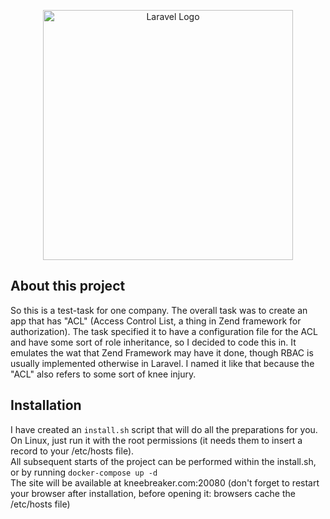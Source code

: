 <p align="center"><a href="https://laravel.com" target="_blank"><img src="https://raw.githubusercontent.com/laravel/art/master/logo-lockup/5%20SVG/2%20CMYK/1%20Full%20Color/laravel-logolockup-cmyk-red.svg" width="400" alt="Laravel Logo"></a></p>


## About this project

So this is a test-task for one company. The overall task was to 
create an app that has "ACL" (Access Control List, a thing in Zend framework
for authorization). The task specified it to have a configuration file for the ACL
and have some sort of role inheritance, so I decided to code this in. It emulates the wat
that Zend Framework may have it done, though RBAC is usually implemented otherwise in Laravel.
I named it like that because the "ACL" also refers to some sort of knee injury.

## Installation

I have created an <code>install.sh</code> script that will do all the preparations for you.
On Linux, just run it with the root permissions (it needs them to insert a record to your /etc/hosts file).
<br>
All subsequent starts of the project can be performed within the install.sh, or by running 
<code>docker-compose up -d</code>
<br>
The site will be available at kneebreaker.com:20080 (don't forget
to restart your browser after installation, before opening it: browsers cache the /etc/hosts file)

